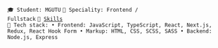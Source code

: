 <code>🎓 Student: MGUTU</code> <code>👷 Speciality: Frontend / Fullstack</code> <code>🧮 [Skills](SKILLS.md)</code><br>
<code>🔧 Tech stack: 
• Frontend: JavaScript, TypeScript, React, Next.js, Redux, React Hook Form
• Markup: HTML, CSS, SCSS, SASS
• Backend: Node.js, Express
</code>

